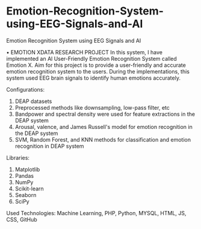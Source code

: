 # Emotion-Recognition-System-using-EEG-Signals-and-AI
Emotion Recognition System using EEG Signals and AI

• EMOTION XDATA RESEARCH PROJECT
In this system, I have implemented an Al User-Friendly Emotion Recognition System called Emotion X. Aim for this project is to provide a user-friendly and accurate emotion recognition system to the users. During the implementations, this system used EEG brain signals to identify human emotions accurately.

Configurations:
1. DEAP datasets
2. Preprocessed methods like downsampling, low-pass filter, etc
3. Bandpower and spectral density were used for feature extractions in the DEAP system
4. Arousal, valence, and James Russell's model for emotion recognition in the DEAP system
5. SVM, Random Forest, and KNN methods for classification and emotion recognition in DEAP system

Libraries:

1. Matplotlib
2. Pandas
3. NumPy
4. Scikit-learn
5. Seaborn
6. SciPy

Used Technologies: Machine Learning, PHP, Python, MYSQL, HTML, JS, CSS, GitHub
